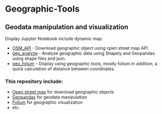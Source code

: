 # Geographic-Tools
## Geodata manipulation and visualization

Display Jupyter Notebook include dynamic map:
- [OSM_API](https://nbviewer.jupyter.org/github/morkertis/Geographic-Resources/blob/master/OSM_API.ipynb) - Download geographic object using open street map API.
- [geo_analyze](https://nbviewer.jupyter.org/github/morkertis/Geographic-Resources/blob/master/geo_analyze.ipynb?flush_cache=true) - Analyze geographic data using Shapely and Geopandas using shape files and json.
- [geo_folium](https://nbviewer.jupyter.org/github/morkertis/Geographic-Tools/blob/master/geo_folium.ipynb?flush_cache=true) - Display using geographic tools, mostly folium.In addition, a quick calculation of distance between coordinates.

### This repository include:
- [Open street map](https://nominatim.org/release-docs/develop/) for download geographic objects
- [Geopandas](https://geopandas.org/) for geodata manipulation
- [Folium](https://python-visualization.github.io/folium/#) for geographic visualization
- etc.
